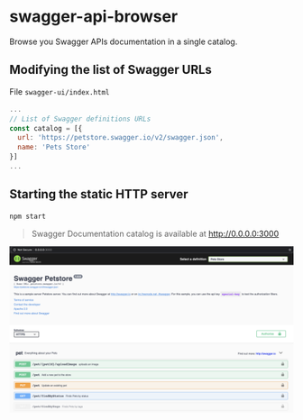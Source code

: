 # swagger-api-browser
Browse you Swagger APIs documentation in a single catalog.

## Modifying the list of Swagger URLs
File `swagger-ui/index.html`
```js
...
// List of Swagger definitions URLs
const catalog = [{
  url: 'https://petstore.swagger.io/v2/swagger.json',
  name: 'Pets Store'
}]
...

```

## Starting the static HTTP server
```bash
npm start
```
> Swagger Documentation catalog is available at http://0.0.0.0:3000

![Example Preview](./swagger-api-browser.png)